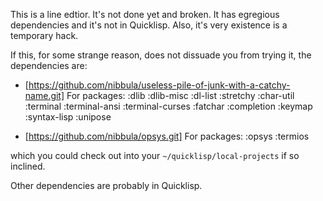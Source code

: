 This is a line edtior. It's not done yet and broken.
It has egregious dependencies and it's not in Quicklisp.
Also, it's very existence is a temporary hack.

If this, for some strange reason, does not dissuade you from trying it,
the dependencies are:

* [https://github.com/nibbula/useless-pile-of-junk-with-a-catchy-name.git]
  For packages:
    :dlib :dlib-misc :dl-list :stretchy :char-util
    :terminal :terminal-ansi :terminal-curses :fatchar
    :completion :keymap :syntax-lisp
    :unipose

* [https://github.com/nibbula/opsys.git]
  For packages:
    :opsys :termios

which you could check out into your `~/quicklisp/local-projects` if so inclined.

Other dependencies are probably in Quicklisp.
